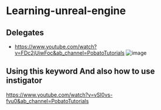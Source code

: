 # Learning-unreal-engine
## Delegates
- https://www.youtube.com/watch?v=FDc2jUiwFoc&ab_channel=PobatoTutorials
![image](https://github.com/user-attachments/assets/afccbbef-ed14-446e-81f0-2b4010f1b418)


## Using this keyword And also how to use instigator
https://www.youtube.com/watch?v=vSI0vs-fvu0&ab_channel=PobatoTutorials

